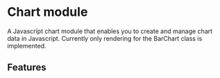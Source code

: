# Chart module

A Javascript chart module that enables you to create and manage chart data in Javascript. Currently only rendering for the BarChart class is implemented.

## Features
